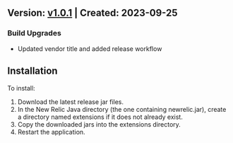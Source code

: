 ## Version: [v1.0.1](https://github.com/newrelic-experimental/newrelic-java-gcp-pubsub/releases/tag/v1.0.1) | Created: 2023-09-25

### Build Upgrades

- Updated vendor title and added release workflow



## Installation

To install:

1. Download the latest release jar files.
2. In the New Relic Java directory (the one containing newrelic.jar), create a directory named extensions if it does not already exist.
3. Copy the downloaded jars into the extensions directory.
4. Restart the application.   

